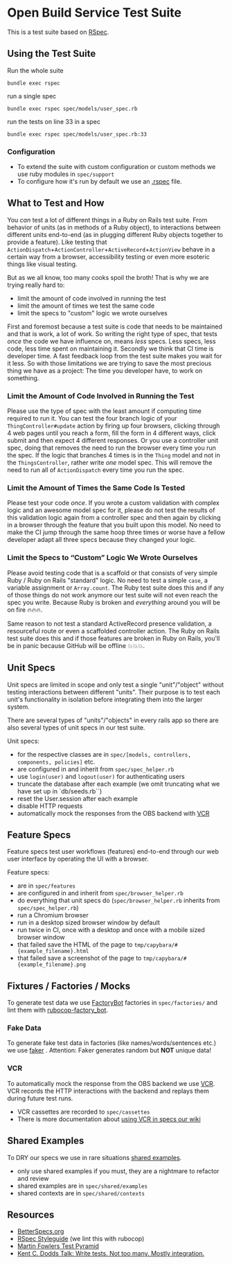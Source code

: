 # Open Build Service Test Suite

This is a test suite based on [RSpec](http://rspec.info/).

## Using the Test Suite

Run the whole suite

```shell
bundle exec rspec
```

run a single spec

```shell
bundle exec rspec spec/models/user_spec.rb
```

run the tests on line 33 in a spec

```shell
bundle exec rspec spec/models/user_spec.rb:33
```

### Configuration

- To extend the suite with custom configuration or custom methods we use ruby modules in `spec/support`
- To configure how it's run by default we use an [.rspec](https://github.com/openSUSE/open-build-service/blob/master/src/api/.rspec) file.

## What to Test and How

You *can* test a lot of different things in a Ruby on Rails test suite. From behavior of units (as in methods of a Ruby object), to interactions between different units end-to-end (as in plugging different Ruby objects together to provide a feature). Like testing that `ActionDispatch`+`ActionController`+`ActiveRecord`+`ActionView` behave in a certain way from a browser, accessibility testing or even more esoteric things like visual testing.

But as we all know, too many cooks spoil the broth! That is why we are trying really hard to:

- limit the amount of code involved in running the test
- limit the amount of times we test the same code
- limit the specs to "custom" logic we wrote ourselves

First and foremost because a test suite is code that needs to be maintained and that is work, a lot of work. So writing the right type of spec, that tests *once* the code we have influence on, means *less* specs. Less specs, less code, less time spent on maintaining it. Secondly we think that CI time is developer time. A fast feedback loop from the test suite makes you wait for it less. So with those limitations we are trying to save the most precious thing we have as a project: The time you developer have, to work on something.

### Limit the Amount of Code Involved in Running the Test

Please use the type of spec with the least amount if computing time required to run it. You can test the four branch logic of your `ThingController#update` action by firing up four browsers, clicking through 4 web pages until you reach a form, fill the form in 4 different ways, click submit and then expect 4 different responses. Or you use a controller unit spec, doing that removes the need to run the browser every time you run the spec. If the logic that branches 4 times is in the `Thing` model and not in the `ThingsController`, rather write *one* model spec.
This will remove the need to run all of `ActionDispatch` every time you run the spec.

### Limit the Amount of Times the Same Code Is Tested

Please test your code *once*. If you wrote a custom validation with complex logic and an awesome model spec for it, please do not test the results of this validation logic again from a controller spec and then again by clicking in a browser through the feature that you built upon this model. No need to make the CI jump through the same hoop three times or worse have a fellow developer adapt all three specs because they changed your logic.

### Limit the Specs to “Custom” Logic We Wrote Ourselves

Please avoid testing code that is a scaffold or that consists of very simple Ruby / Ruby on Rails "standard" logic. No need to test a simple `case`, a variable assignment or `Array.count`. The Ruby test suite does this and if any of those things do not work anymore our test suite will not even reach the spec you write. Because Ruby is broken and *everything* around you will be on fire 🔥🔥🔥.

Same reason to not test a standard ActiveRecord presence validation, a resourceful route or even a scaffolded controller action. The Ruby on Rails test suite does this and if those features are broken in Ruby on Rails, you'll be in panic because GitHub will be offline 💥💥💥.

## Unit Specs

Unit specs are limited in scope and only test a single "unit"/"object" without testing interactions between different "units". Their purpose is to test each unit's functionality in isolation before integrating them into the larger system.

There are several types of "units"/"objects" in every rails app so there are also several types of unit specs in our test suite.

Unit specs:

- for the respective classes are in `spec/[models, controllers, components, policies]` etc.
- are configured in and inherit from `spec/spec_helper.rb`
- use `login(user)` and `logout(user)` for authenticating users
- truncate the database after each example (we omit truncating what we have set up in `db/seeds.rb``)
- reset the User.session after each example
- disable HTTP requests
- automatically mock the responses from the OBS backend with [VCR](https://github.com/vcr/vcr)

## Feature Specs

Feature specs test user workflows (features) end-to-end through our web user interface by operating the UI with a browser.

Feature specs:

- are in `spec/features`
- are configured in and inherit from `spec/browser_helper.rb`
- do everything that unit specs do (`spec/browser_helper.rb` inherits from `spec/spec_helper.rb`)
- run a Chromium browser
- run in a desktop sized browser window by default
- run twice in CI, once with a desktop and once with a mobile sized browser window
- that failed save the HTML of the page to `tmp/capybara/#{example_filename}.html`
- that failed save a screenshot of the page to `tmp/capybara/#{example_filename}.png`

## Fixtures / Factories / Mocks

To generate test data we use [FactoryBot](https://thoughtbot.github.io/factory_bot/) factories in `spec/factories/` and lint them with [rubocop-factory_bot](https://docs.rubocop.org/rubocop-factory_bot/cops_factorybot.html).

### Fake Data

To generate fake test data in factories (like names/words/sentences etc.) we use [faker](https://github.com/stympy/faker) . Attention: Faker generates random but **NOT** unique data!

### VCR

To automatically mock the response from the OBS backend we use [VCR](https://github.com/vcr/vcr).
VCR records the HTTP interactions with the backend and replays them during future test runs.

- VCR cassettes are recorded to `spec/cassettes`
- There is more documentation about [using VCR in specs our wiki](https://github.com/openSUSE/open-build-service/wiki/Testing-with-VCR)

## Shared Examples

To DRY our specs we use in rare situations [shared examples](https://rspec.info/documentation/3.12/rspec-core/RSpec/Core/SharedExampleGroup.html).

- only use shared examples if you must, they are a nightmare to refactor and review
- shared examples are in `spec/shared/examples`
- shared contexts are in `spec/shared/contexts`

## Resources

- [BetterSpecs.org](http://betterspecs.org/)
- [RSpec Styleguide](https://rspec.rubystyle.guide/) (we lint this with rubocop)
- [Martin Fowlers Test Pyramid](https://martinfowler.com/bliki/TestPyramid.html)
- [Kent C. Dodds Talk: Write tests. Not too many. Mostly integration.](https://www.youtube.com/watch?v=Fha2bVoC8SE)